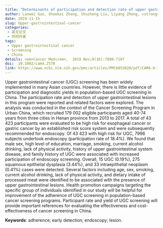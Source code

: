 ```yaml
---
title: "Determinants of participation and detection rate of upper gastrointestinal cancer from population-based screening program in China"
author: Lanwei Guo, Shaokai Zhang, Shuzheng Liu, Liyang Zheng, <strong>Qiong Chen</strong>, Xiaoqin Cao, Xibin Sun, Youlin Qiao, Jiangong Zhang
date: 2019-11-15
slug: Upper-gastrointestinal-cancer
categories: 
 - 英文论文
 - 共同作者
tags:
 - Upper gastrointestinal cancer
 - Screening
 - China
details: <em>Cancer Med</em>,  2019 Nov;8(16):7098-7107
doi:  10.1002/cam4.2578
link: https://www.ncbi.nlm.nih.gov/pmc/articles/PMC6853828/pdf/CAM4-8-7098.pdf
---
```

Upper gastrointestinal cancer (UGC) screening has been widely implemented in many Asian countries. However, there is little evidence of participation and diagnostic yields in population-based UGC screening in China. The participation rate and detection of upper gastrointestinal lesions in this program were reported and related factors were explored. The analysis was conducted in the context of the Cancer Screening Program in Urban China, which recruited 179 002 eligible participants aged 40-74 years from three cities in Henan province from 2013 to 2017. A total of 43 423 participants were evaluated to be high risk for esophageal cancer or gastric cancer by an established risk score system and were subsequently recommended for endoscopy. Of 43 423 with high risk for UGC, 7996 subjects undertook endoscopy (participation rate of 18.4%). We found that male sex, high level of education, marriage, smoking, current alcohol drinking, lack of physical activity, history of upper gastrointestinal system disease, and family history of UGC were associated with increased participation of endoscopy screening. Overall, 15 UGC (0.19%), 275 squamous epithelial dysplasia (3.44%), and 33 intraepithelial neoplasm (0.41%) cases were detected. Several factors including age, sex, smoking, current alcohol drinking, lack of physical activity, and dietary intake of processed meat were identified to be associated with the presence of upper gastrointestinal lesions. Health promotion campaigns targeting the specific group of individuals identified in our study will be helpful for improvement of the adherence of UGC screening in population-based cancer screening programs. Participant rate and yield of UGC screening will provide important references for evaluating the effectiveness and cost-effectiveness of cancer screening in China.

**Keywords**: adherence; early detection; endoscopy; lesion.